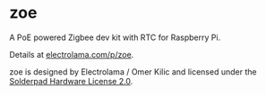 # zoe

A PoE powered Zigbee dev kit with RTC for Raspberry Pi.

Details at [electrolama.com/p/zoe](https://electrolama.com/projects/zoe).

zoe is designed by Electrolama / Omer Kilic and licensed under the [Solderpad Hardware License 2.0](https://solderpad.org/licenses/SHL-2.0/). 
